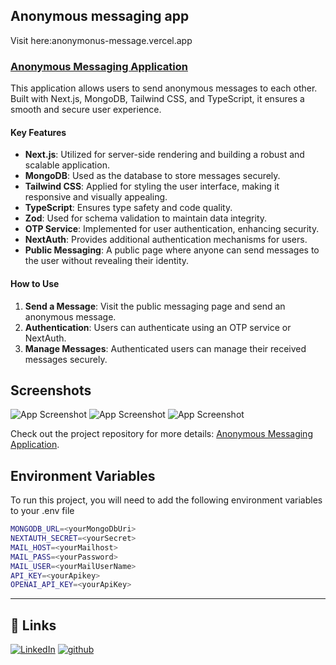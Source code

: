 ## Anonymous messaging app

Visit here:anonymonus-message.vercel.app

### [Anonymous Messaging Application](https://github.com/smit-sojitra/anonymous-messaging-app)

This application allows users to send anonymous messages to each other. Built with Next.js, MongoDB, Tailwind CSS, and TypeScript, it ensures a smooth and secure user experience.

#### Key Features
- **Next.js**: Utilized for server-side rendering and building a robust and scalable application.
- **MongoDB**: Used as the database to store messages securely.
- **Tailwind CSS**: Applied for styling the user interface, making it responsive and visually appealing.
- **TypeScript**: Ensures type safety and code quality.
- **Zod**: Used for schema validation to maintain data integrity.
- **OTP Service**: Implemented for user authentication, enhancing security.
- **NextAuth**: Provides additional authentication mechanisms for users.
- **Public Messaging**: A public page where anyone can send messages to the user without revealing their identity.

#### How to Use
1. **Send a Message**: Visit the public messaging page and send an anonymous message.
2. **Authentication**: Users can authenticate using an OTP service or NextAuth.
3. **Manage Messages**: Authenticated users can manage their received messages securely.
## Screenshots
![App Screenshot](https://res.cloudinary.com/durpz9kvb/image/upload/v1719384823/Image/Screenshot_2024-06-26_120019_tu022t.png)
![App Screenshot](https://res.cloudinary.com/durpz9kvb/image/upload/v1719384823/Image/Screenshot_2024-06-26_121714_ppdnqm.png)
![App Screenshot](https://res.cloudinary.com/durpz9kvb/image/upload/v1719384823/Image/Screenshot_2024-06-26_121757_vzhzri.png)

Check out the project repository for more details: [Anonymous Messaging Application](https://github.com/smit-sojitra/Anonymonus-Message).
## Environment Variables

To run this project, you will need to add the following environment variables to your .env file

```bash
MONGODB_URL=<yourMongoDbUri>
NEXTAUTH_SECRET=<yourSecret>
MAIL_HOST=<yourMailhost>
MAIL_PASS=<yourPassword>
MAIL_USER=<yourMailUserName>
API_KEY=<yourApikey>
OPENAI_API_KEY=<yourApiKey>
```

---
## 🔗 Links

[![LinkedIn](https://img.shields.io/badge/LinkedIn-0077B5?style=for-the-badge&logo=linkedin&logoColor=white)](https://www.linkedin.com/in/smit-sojitra-a101922a6/)
[![github](https://img.shields.io/badge/github-181717?style=for-the-badge&logo=github&logoColor=white)](https://github.com/smit-sojitra)

